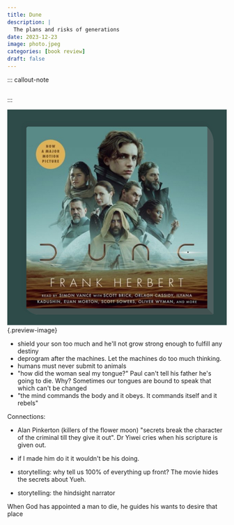```yaml
---
title: Dune
description: |
  The plans and risks of generations 
date: 2023-12-23
image: photo.jpeg
categories: [book review]
draft: false
---
```



::: callout-note
## 
:::

![](photo.jpeg){.preview-image}


- shield your son too much and he'll not grow strong enough to fulfill any destiny 
- deprogram after the machines. Let the machines do too much thinking. 
- humans must never submit to animals
- "how did the woman seal my tongue?" Paul can't tell his father he's going to die. Why? Sometimes our tongues are bound to speak that which can't be changed 
- "the mind commands the body and it obeys. It commands itself and it rebels"

Connections:
- Alan Pinkerton (killers of the flower moon) "secrets break the character of the criminal till they give it out". Dr Yiwei cries when his scripture is given out.  

- if I made him do it it wouldn't be his doing. 
- storytelling: why tell us 100% of everything up front? The movie hides the secrets about Yueh. 
- storytelling: the hindsight narrator


When God has appointed a man to die, he guides his wants to desire that place